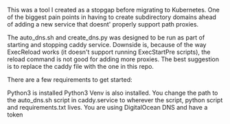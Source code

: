 This was a tool I created as a stopgap before migrating to Kubernetes. One of the biggest pain points in having to create subdirectory domains ahead of adding a new service that doesnt' properly support path proxies.

The auto_dns.sh and create_dns.py was designed to be run as part of starting and stopping caddy service. Downside is, because of the way ExecReload works (it doesn't support running ExecStartPre scripts), the reload command is not good for adding more proxies. The best suggestion is to replace the caddy file with the one in this repo.

There are a few requirements to get started:

Python3 is installed
Python3 Venv is also installed.
You change the path to the auto_dns.sh script in caddy.service to wherever the script, python script and requirements.txt lives.
You are using DigitalOcean DNS and have a token
